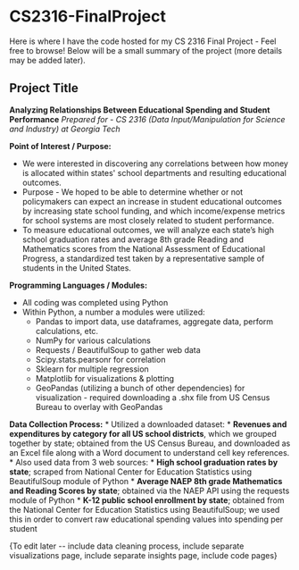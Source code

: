 # CS2316-FinalProject
Here is where I have the code hosted for my CS 2316 Final Project - Feel free to browse! Below will be a small summary of the project (more details may be added later). 

## Project Title
__Analyzing Relationships Between Educational Spending and Student Performance__
*Prepared for - CS 2316 (Data Input/Manipulation for Science and Industry) at Georgia Tech*

**Point of Interest / Purpose:** 
  * We were interested in discovering any correlations between how money is allocated within states' school departments and resulting educational outcomes.
  * Purpose - We hoped to be able to determine whether or not policymakers can expect an increase in student educational outcomes by increasing state school funding, and which   income/expense metrics for school systems are most closely related to student performance.
  * To measure educational outcomes, we will analyze each state’s high school graduation rates and average 8th grade Reading and Mathematics scores from the National Assessment of Educational Progress, a standardized test taken by a representative sample of students in the United States.
    
**Programming Languages / Modules:** 
  * All coding was completed using Python
  * Within Python, a number a modules were utilized:
    * Pandas to import data, use dataframes, aggregate data, perform calculations, etc.
    * NumPy for various calculations
    * Requests / BeautifulSoup to gather web data
    * Scipy.stats.pearsonr for correlation 
    * Sklearn for multiple regression
    * Matplotlib for visualizations & plotting
    * GeoPandas (utilizing a bunch of other dependencies) for visualization - required downloading a .shx file from US Census Bureau to overlay with GeoPandas 
      
  **Data Collection Process:** 
    * Utilized a downloaded dataset:
      * __Revenues and expenditures by category for all US school districts__, which we grouped together by state; obtained from the US Census Bureau, and downloaded as an Excel file along with a Word document to understand cell key references.
    * Also used data from 3 web sources:
      * __High school graduation rates by state__; scraped from National Center for Education Statistics using BeautifulSoup module of Python
      * __Average NAEP 8th grade Mathematics and Reading Scores by state__; obtained via the NAEP API using the requests module of Python
      * __K-12 public school enrollment by state__; obtained from the National Center for Education Statistics using BeautifulSoup; we used this in order to convert raw educational spending values into spending per student
      
  {To edit later -- include data cleaning process, include separate visualizations page, include separate insights page, include code pages}
